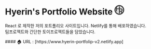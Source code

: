 
<h1>Hyerin's Portfolio Website
<img src="public/favicon/favicon-32x32.png" />  
</h1>
<p>
React 로 제작한 저의 포트폴리오 사이트입니다. Netlify를 통해 배포하였습니다. <br/>
팀프로젝트와 간단한 토이프로젝트들을 담았습니다. <br />
</p>
#### 🏠 URL : [https://www.hyerin-portfolip-v2.netlify.app]


